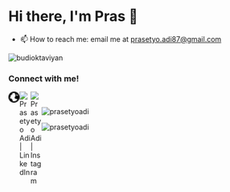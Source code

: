 # Hi there, I'm Pras 👋
- 📫 How to reach me: email me at [prasetyo.adi87@gmail.com][Email]

<p align="left"> <img src="https://komarev.com/ghpvc/?username=prasetyoadi" alt="budioktaviyan" /> </p>

### Connect with me!

[<img align="left" alt="prasetyoadi.com" width="22px" src="https://raw.githubusercontent.com/iconic/open-iconic/master/svg/globe.svg" />][Website]
[<img align="left" alt="Prasetyo Adi | LinkedIn" width="22px" src="https://cdn.jsdelivr.net/npm/simple-icons@v3/icons/linkedin.svg" />][LinkedIn]
[<img align="left" alt="Prasetyo Adi | Instagram" width="22px" src="https://cdn.jsdelivr.net/npm/simple-icons@v3/icons/instagram.svg" />][Instagram]

<br />

<p><img align="left" src="https://github-readme-stats.vercel.app/api?username=prasetyoadi&show_icons=true&theme=dracula&&hide_border=true" alt="prasetyoadi" /></p>

<br />

<p><img align="left" src="https://github-readme-stats.vercel.app/api/top-langs/?username=prasetyoadi&layout=compact&theme=dracula&&hide_border=true" alt="prasetyoadi" /></p>

[Email]: mailto:prasetyo.adi87@gmail.com
[Website]: https://prasetyoadi.com/
[LinkedIn]: https://www.linkedin.com/in/adibroklak/
[Instagram]: https://www.instagram.com/adi_broklak/
